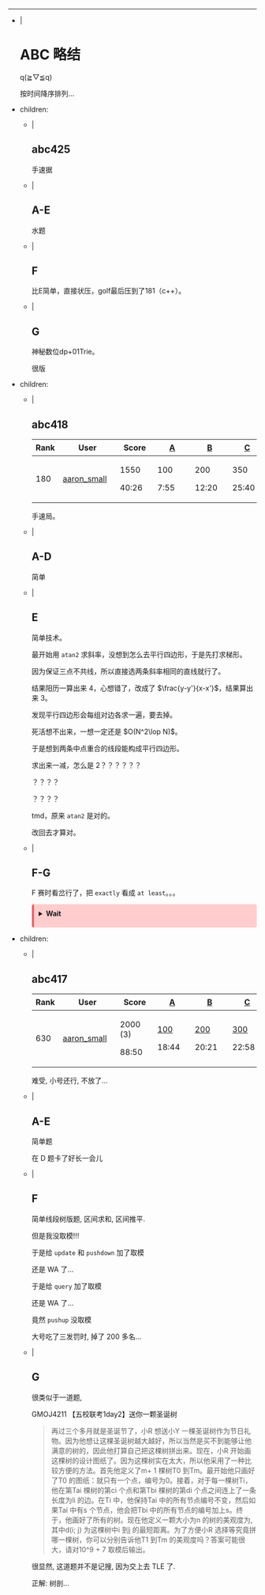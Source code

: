 ---
- |
    # ABC 略结

    q(≧▽≦q)

    按时间降序排列...

- children:
    - |
        ## abc425

        手速据

    - |
        ## A-E

        水题

    - |
        ## F

        比E简单，直接状压，golf最后压到了181（c++）。

    - |
        ## G

        神秘数位dp+01Trie。

        很版

- children:
    - |
        ## abc418

        <table><thead><tr><th class="sort-th no-break sort-asc" style="width: 3%;">Rank</th> <th class="sort-th no-break standings-th-user" style="min-width: 100px;">User</th>  <th class="sort-th no-break" style="width: 60px; min-width: 60px;">Score</th> <th class="sort-th no-break" style="width: 60px; min-width: 60px;"><a href="https://atcoder.jp/contests/abc418/tasks/abc418_a" target="_blank">A</a></th><th class="sort-th no-break" style="width: 60px; min-width: 60px;"><a href="https://atcoder.jp/contests/abc418/tasks/abc418_b" target="_blank">B</a></th><th class="sort-th no-break" style="width: 60px; min-width: 60px;"><a href="https://atcoder.jp/contests/abc418/tasks/abc418_c" target="_blank">C</a></th><th class="sort-th no-break" style="width: 60px; min-width: 60px;"><a href="https://atcoder.jp/contests/abc418/tasks/abc418_d" target="_blank">D</a></th><th class="sort-th no-break" style="width: 60px; min-width: 60px;"><a href="https://atcoder.jp/contests/abc418/tasks/abc418_e" target="_blank">E</a></th><th class="sort-th no-break" style="width: 60px; min-width: 60px;"><a href="https://atcoder.jp/contests/abc418/tasks/abc418_f" target="_blank">F</a></th><th class="sort-th no-break" style="width: 60px; min-width: 60px;"><a href="https://atcoder.jp/contests/abc418/tasks/abc418_g" target="_blank">G</a></th><th class="standings-result-th standings-perf" style="width:84px;min-width:84px;">Performance</th><th class="standings-result-th standings-rate" style="width:168px;min-width:168px;">Rating 变化</th></tr></thead><tr class="info"><td class="standings-rank"><span>180</span> <!----></td> <td class="standings-username"><!---->  <!----> <a href="https://atcoder.jp/users/aaron_small" class="username"><!---->  <span class="user-blue">aaron_small</span></a> <span class="standings-user-btn"><a href=""><span aria-hidden="true" class="glyphicon glyphicon-eye-open black"></span></a> <!----></span> <!----></td>  <td class="standings-result"><p><!----> <span class="standings-score">1550</span> <!----> <!----></p> <!----> <p>40:26</p></td> <td class="standings-result"><p><!----> <span class="standings-ac">100</span> <!----> <!----></p> <!----> <p>7:55</p></td><td class="standings-result"><p><!----> <span class="standings-ac">200</span> <!----> <!----></p> <!----> <p>12:20</p></td><td class="standings-result"><p><!----> <span class="standings-ac">350</span> <!----> <!----></p> <!----> <p>25:40</p></td><td class="standings-result"><p><!----> <span class="standings-ac">425</span> <!----> <!----></p> <!----> <p>28:05</p></td><td class="standings-result"><p><!----> <span class="standings-ac">475</span> <!----> <!----></p> <!----> <p>40:26</p></td><td class="standings-result"><!----> <p>-</p></td><td class="standings-result"><!----> <p>-</p></td><td class="standings-result standings-perf"><span class="user-yellow">2176</span></td><td class="standings-result standings-rate"><span class="bold"><span class="user-blue">1890</span></span> → <span class="bold"><span class="user-blue">1927</span></span> <span class="grey">(+37)</span></td></tr></table>

        手速局。

    - |
        ## A-D

        简单

    - |
        ## E

        简单技术。

        最开始用 `atan2` 求斜率，没想到怎么去平行四边形，于是先打求梯形。

        因为保证三点不共线，所以直接选两条斜率相同的直线就行了。

        结果阳历一算出来 $4$，心想错了，改成了 $\frac{y-y'}{x-x'}$，结果算出来 $3$。

        发现平行四边形会每组对边各求一遍，要去掉。

        死活想不出来，一想一定还是 $O(N^2\lop N)$。

        于是想到两条中点重合的线段能构成平行四边形。

        求出来一减，怎么是 $2$？？？？？？

        ？？？？

        ？？？？

        tmd，原来 `atan2` 是对的。

        改回去才算对。

    - |
        ## F-G

        F 赛时看岔行了，把 `exactly` 看成 `at least`。。。

        <details class="danger-box" style="background-color: #ffcdcd; border-left: 4px solid #ff5454; padding: 10px; margin: 10px 0; border-radius: 4px;"><summary style="margin-bottom: 10px; font-weight: bold; cursor: pointer;"
        >Wait</summary>

        <details class="danger-box" style="background-color: #ffcdcd; border-left: 4px solid #ff5454; padding: 10px; margin: 10px 0; border-radius: 4px;"><summary style="margin-bottom: 10px; font-weight: bold; cursor: pointer;"
        >Wait</summary>

        <details class="danger-box" style="background-color: #ffcdcd; border-left: 4px solid #ff5454; padding: 10px; margin: 10px 0; border-radius: 4px;"><summary style="margin-bottom: 10px; font-weight: bold; cursor: pointer;"
        >Wait</summary>

        <details class="danger-box" style="background-color: #ffcdcd; border-left: 4px solid #ff5454; padding: 10px; margin: 10px 0; border-radius: 4px;"><summary style="margin-bottom: 10px; font-weight: bold; cursor: pointer;"
        >Wait</summary>

        <details class="danger-box" style="background-color: #ffcdcd; border-left: 4px solid #ff5454; padding: 10px; margin: 10px 0; border-radius: 4px;"><summary style="margin-bottom: 10px; font-weight: bold; cursor: pointer;"
        >Wait</summary>

        sᴉsʎlɐuɐ uᴉ

        急啥？
        </details>
        </details>
        </details>
        </details>
        </details>

- children:
    - |
        ## abc417

        <table><thead><tr><th class="sort-th no-break sort-asc" style="width: 3%;">Rank</th> <th class="sort-th no-break standings-th-user" style="min-width: 100px;">User</th>  <th class="sort-th no-break" style="width: 60px; min-width: 60px;">Score</th> <th class="sort-th no-break" style="width: 60px; min-width: 60px;"><a href="https://atcoder.jp/contests/abc417/tasks/abc417_a" target="_blank">A</a></th><th class="sort-th no-break" style="width: 60px; min-width: 60px;"><a href="https://atcoder.jp/contests/abc417/tasks/abc417_b" target="_blank">B</a></th><th class="sort-th no-break" style="width: 60px; min-width: 60px;"><a href="https://atcoder.jp/contests/abc417/tasks/abc417_c" target="_blank">C</a></th><th class="sort-th no-break" style="width: 60px; min-width: 60px;"><a href="https://atcoder.jp/contests/abc417/tasks/abc417_d" target="_blank">D</a></th><th class="sort-th no-break" style="width: 60px; min-width: 60px;"><a href="https://atcoder.jp/contests/abc417/tasks/abc417_e" target="_blank">E</a></th><th class="sort-th no-break" style="width: 60px; min-width: 60px;"><a href="https://atcoder.jp/contests/abc417/tasks/abc417_f" target="_blank">F</a></th><th class="sort-th no-break" style="width: 60px; min-width: 60px;"><a href="https://atcoder.jp/contests/abc417/tasks/abc417_g" target="_blank">G</a></th><th class="standings-result-th standings-perf" style="width:84px;min-width:84px;">Performance</th><th class="standings-result-th standings-rate" style="width:168px;min-width:168px;">Rating 变化</th></tr></thead><tr class="info"><td class="standings-rank"><span>630</span> <!----></td> <td class="standings-username"><!---->  <!----> <a href="https://atcoder.jp/users/aaron_small" class="username"><!----> <span class="user-blue">aaron_small</span></a> <span class="standings-user-btn"><a href=""><span aria-hidden="true" class="glyphicon glyphicon-eye-open black"></span></a> <a href="https://atcoder.jp/contests/abc417/submissions?f.User=aaron_small"><span aria-hidden="true" data-html="true" data-toggle="tooltip" title="view aaron_small's submissions" class="glyphicon glyphicon-search black"></span></a></span> <!----></td>  <td class="standings-result"><p><!----> <span class="standings-score">2000</span> <!----> <span class="standings-wa">(3)</span></p> <!----> <p>88:50</p></td> <td class="standings-result"><p><!----> <a href="https://atcoder.jp/contests/abc417/submissions/68124779"><span class="standings-ac">100</span></a> <!----> <!----></p> <!----> <p>18:44</p></td><td class="standings-result"><p><!----> <a href="https://atcoder.jp/contests/abc417/submissions/68125884"><span class="standings-ac">200</span></a> <!----> <!----></p> <!----> <p>20:21</p></td><td class="standings-result"><p><!----> <a href="https://atcoder.jp/contests/abc417/submissions/68127545"><span class="standings-ac">300</span></a> <!----> <!----></p> <!----> <p>22:58</p></td><td class="standings-result"><p><!----> <a href="https://atcoder.jp/contests/abc417/submissions/68152330"><span class="standings-ac">425</span></a> <!----> <!----></p> <!----> <p>73:50</p></td><td class="standings-result"><p><!----> <a href="https://atcoder.jp/contests/abc417/submissions/68134166"><span class="standings-ac">475</span></a> <!----> <!----></p> <!----> <p>35:15</p></td><td class="standings-result"><p><!----> <a href="https://atcoder.jp/contests/abc417/submissions/68146356"><span class="standings-ac">500</span></a> <!----> <span class="standings-wa">(3)</span></p> <!----> <p>59:54</p></td><td class="standings-result"><p><!----> <!----> <span>(0)</span> <!----></p> <!----> <!----></td><td class="standings-result standings-perf"><span class="user-blue">1750</span></td><td class="standings-result standings-rate"><span class="bold"><span class="user-blue">1909</span></span> → <span class="bold"><span class="user-blue">1890</span></span> <span class="grey">(-19)</span></td></tr></table>

        难受, 小号还行, 不放了...

    - |
        ## A-E
        
        简单题

        在 D 题卡了好长一会儿

    - | 
        ## F

        简单线段树版题, 区间求和, 区间推平.

        但是我没取模!!!

        于是给 `update` 和 `pushdown` 加了取模

        还是 WA 了...

        于是给 `query` 加了取模

        还是 WA 了...

        竟然 `pushup` 没取模

        大号吃了三发罚时, 掉了 $200$ 多名...

    - |
        ## G
        很类似于一道题, 
        
        GMOJ4211 【五校联考1day2】送你一颗圣诞树

        >再过三个多月就是圣诞节了，小R 想送小Y 一棵圣诞树作为节日礼物。因为他想让这棵圣诞树越大越好，所以当然是买不到能够让他满意的树的，因此他打算自己把这棵树拼出来。现在，小R 开始画这棵树的设计图纸了。因为这棵树实在太大，所以他采用了一种比较方便的方法。首先他定义了m+ 1 棵树T0 到Tm。最开始他只画好了T0 的图纸：就只有一个点，编号为0。接着，对于每一棵树Ti，他在第Tai 棵树的第ci 个点和第Tbi 棵树的第di 个点之间连上了一条长度为li 的边。在Ti 中，他保持Tai 中的所有节点编号不变，然后如果Tai 中有s 个节点，他会把Tbi 中的所有节点的编号加上s。终于，他画好了所有的树。现在他定义一颗大小为n 的树的美观度为,其中d(i; j) 为这棵树中i 到j 的最短距离。为了方便小R 选择等究竟拼哪一棵树，你可以分别告诉他T1 到Tm 的美观度吗？答案可能很大，请对10^9 + 7 取模后输出。

        很显然, 这道题并不是记搜, 因为交上去 TLE 了.

        正解: 树剖...